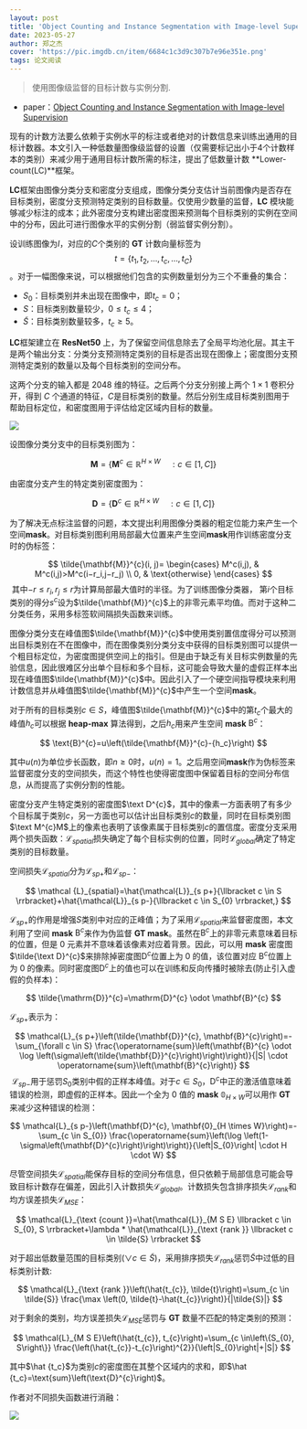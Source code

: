 ```yaml
---
layout: post
title: 'Object Counting and Instance Segmentation with Image-level Supervision'
date: 2023-05-27
author: 郑之杰
cover: 'https://pic.imgdb.cn/item/6684c1c3d9c307b7e96e351e.png'
tags: 论文阅读
---
```


> 使用图像级监督的目标计数与实例分割.

- paper：[Object Counting and Instance Segmentation with Image-level Supervision](https://arxiv.org/abs/1903.02494)

现有的计数方法要么依赖于实例水平的标注或者绝对的计数信息来训练出通用的目标计数器。本文引入一种低数量图像级监督的设置（仅需要标记出小于4个计数样本的类别）来减少用于通用目标计数所需的标注，提出了低数量计数 **Lower-count(LC)**框架。

**LC**框架由图像分类分支和密度分支组成，图像分类分支估计当前图像内是否存在目标类别，密度分支预测特定类别的目标数量。仅使用少数量的监督，**LC** 模块能够减少标注的成本；此外密度分支构建出密度图来预测每个目标类别的实例在空间中的分布，因此可进行图像水平的实例分割（弱监督实例分割）。

设训练图像为$I$，对应的$C$个类别的 **GT** 计数向量标签为$$t={\{}t_1,t_2,\dots,t_c,\dots,t_C{\}}$$。对于一幅图像来说，可以根据他们包含的实例数量划分为三个不重叠的集合：
- $S_0$：目标类别并未出现在图像中，即$t_c=0$；
- $S$：目标类别数量较少，$0\leq t_c \leq4$；
- $\tilde{S}$：目标类别数量较多，$t_c\geq 5$。

**LC**框架建立在 **ResNet50** 上，为了保留空间信息除去了全局平均池化层。其主干是两个输出分支：分类分支预测特定类别的目标是否出现在图像上；密度图分支预测特定类别的数量以及每个目标类别的空间分布。

这两个分支的输入都是 2048 维的特征。之后两个分支分别接上两个 $1\times1$ 卷积分开，得到 $C$ 个通道的特征，$C$是目标类别的数量。然后分别生成目标类别图用于帮助目标定位，和密度图用于评估给定区域内目标的数量。

![](https://pic.imgdb.cn/item/6684c60ed9c307b7e9767942.png)

设图像分类分支中的目标类别图为：

$$
\mathbf{M}=\left\{\mathbf{M}^{c} \in \mathbb{R}^{H \times W} \quad: c \in[1, C]\right\}
$$

由密度分支产生的特定类别密度图为：

$$
\mathbf{D}=\left\{\mathbf{D}^{c} \in \mathbb{R}^{H \times W} \quad: c \in[1, C]\right\}
$$

为了解决无点标注监督的问题，本文提出利用图像分类器的粗定位能力来产生一个空间**mask**。对目标类别图利用局部最大位置来产生空间**mask**用作训练密度分支时的伪标签：

$$
\tilde{\mathbf{M}}^{c}(i, j)= \begin{cases} M^c(i,j), & M^c(i,j)>M^c(i−r_i,j−r_j) \\ 0, & \text{otherwise} \end{cases}
$$
​
其中$-r \leq r_i,r_j \leq r$为计算局部最大值时的半径。为了训练图像分类器， 第$i$个目标类别的得分$s^c$设为$\tilde{\mathbf{M}}^{c}$上的非零元素平均值。而对于这种二分类任务，采用多标签软间隔损失函数来训练。

图像分类分支在峰值图$\tilde{\mathbf{M}}^{c}$中使用类别置信度得分可以预测出目标类别在不在图像中，而在图像类别分类分支中获得的目标类别图可以提供一个粗目标定位，为密度图提供空间上的指引。但是由于缺乏有关目标实例数量的先验信息，因此很难区分出单个目标和多个目标，这可能会导致大量的虚假正样本出现在峰值图$\tilde{\mathbf{M}}^{c}$中。因此引入了一个硬空间指导模块来利用计数信息并从峰值图$\tilde{\mathbf{M}}^{c}$中产生一个空间**mask**。

对于所有的目标类别$c\in{S}$，峰值图$\tilde{\mathbf{M}}^{c}$中的第$t_c$个最大的峰值$h_c$可以根据 **heap-max** 算法得到，之后$h_c$用来产生空间 **mask** $\text{B}^{c}$：

$$
\text{B}^{c}=u\left(\tilde{\mathbf{M}}^{c}-{h_c}\right)
$$

其中$u\left(n\right)$为单位步长函数，即$n \geq 0$时，$u\left(n\right)=1$。之后用空间**mask**作为伪标签来监督密度分支的空间损失，而这个特性也使得密度图中保留着目标的空间分布信息，从而提高了实例分割的性能。

密度分支产生特定类别的密度图$\text D^{c}$，其中的像素一方面表明了有多少个目标属于类别$c$，另一方面也可以估计出目标类别$c$的数量，同时在目标类别图$\text M^{c}M$上的像素也表明了该像素属于目标类别$c$的置信度。密度分支采用两个损失函数：$\mathcal L_{spatial}$损失确定了每个目标实例的位置，同时$\mathcal L_{global}$确定了特定类别的目标数量。

空间损失$\mathcal L_{spatial}$分为$\mathcal L_{sp+}$和$\mathcal L_{sp-}$：

$$
\mathcal {L}_{spatial}=\hat{\mathcal{L}}_{s p+}{\llbracket c \in S \rrbracket}+\hat{\mathcal{L}}_{s p-}{\llbracket c \in S_{0} \rrbracket,}
$$

$\mathcal L_{sp+}$的作用是增强$S$类别中对应的正峰值；为了采用$\mathcal L_{spatial}$来监督密度图，本文利用了空间 **mask** $\text{B}^{c}$来作为伪监督 **GT mask**。虽然在$\text{B}^{c}$上的非零元素意味着目标的位置，但是 0 元素并不意味着该像素对应着背景。因此，可以用 **mask** 密度图$\tilde{\text D}^{c}$来排除掉密度图$\text{D}^{c}$位置上为 0 的值，该位置对应 $\text{B}^{c}$位置上为 0 的像素。同时密度图$\text{D}^{c}$上的值也可以在训练和反向传播时被除去(防止引入虚假的负样本)：

$$
\tilde{\mathrm{D}}^{c}=\mathrm{D}^{c} \odot \mathbf{B}^{c}
$$
 
$\mathcal L_{sp+}$表示为：

$$
\mathcal{L}_{s p+}\left(\tilde{\mathbf{D}}^{c}, \mathbf{B}^{c}\right)=-\sum_{\forall c \in S} \frac{\operatorname{sum}\left(\mathbf{B}^{c} \odot \log \left(\sigma\left(\tilde{\mathbf{D}}^{c}\right)\right)\right)}{|S| \cdot \operatorname{sum}\left(\mathbf{B}^{c}\right)}
$$
​
$\mathcal L_{sp-}$用于惩罚$S_{0}$类别中假的正样本峰值。对于$c\in {S}_{0}$，$\text{D}^{c}$中正的激活值意味着错误的检测，即虚假的正样本。因此一个全为 0 值的 **mask** $\mathbb 0_{H\times{W}}$可以用作 **GT** 来减少这种错误的检测：

$$
\mathcal{L}_{s p-}\left(\mathbf{D}^{c}, \mathbf{0}_{H \times W}\right)=-\sum_{c \in S_{0}} \frac{\operatorname{sum}\left(\log \left(1-\sigma\left(\mathbf{D}^{c}\right)\right)\right)}{\left|S_{0}\right| \cdot H \cdot W}
$$
 
尽管空间损失$\mathcal L_{spatial}$能保存目标的空间分布信息，但只依赖于局部信息可能会导致目标计数存在偏差，因此引入计数损失$\mathcal L_{global}$。计数损失包含排序损失$\mathcal L_{rank}$和均方误差损失$\mathcal L_{MSE}$：

$$
\mathcal{L}_{\text {count }}=\hat{\mathcal{L}}_{M S E} \llbracket c \in S_{0}, S \rrbracket+\lambda * \hat{\mathcal{L}}_{\text {rank }} \llbracket c \in \tilde{S} \rrbracket
$$

对于超出低数量范围的目标类别($\vee{c}\in \tilde {S}$)，采用排序损失$\mathcal L_{rank}$惩罚$\tilde{S}$中过低的目标类别计数:

$$
\mathcal{L}_{\text {rank }}\left(\hat{t_{c}}, \tilde{t}\right)=\sum_{c \in \tilde{S}} \frac{\max \left(0, \tilde{t}-\hat{t_{c}}\right)}{|\tilde{S}|}
$$

对于剩余的类别，均方误差损失$\mathcal L_{MSE}$惩罚与 **GT** 数量不匹配的特定类别的预测：

$$
\mathcal{L}_{M S E}\left(\hat{t_{c}}, t_{c}\right)=\sum_{c \in\left\{S_{0}, S\right\}} \frac{\left(\hat{t_{c}}-t_{c}\right)^{2}}{\left|S_{0}\right|+|S|}
$$
 
其中$\hat {t_c}$为类别$c$的密度图在其整个区域内的求和，即$\hat {t_c}=\text{sum}\left(\text{D}^{c}\right)$。

作者对不同损失函数进行消融：

![](https://pic.imgdb.cn/item/6684f01dd9c307b7e9caf1e0.png)